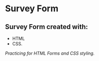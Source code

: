 # Survey Form
## Survey Form created with: 
 * HTML
 * CSS. 

_Practicing for HTML Forms and CSS styling._
